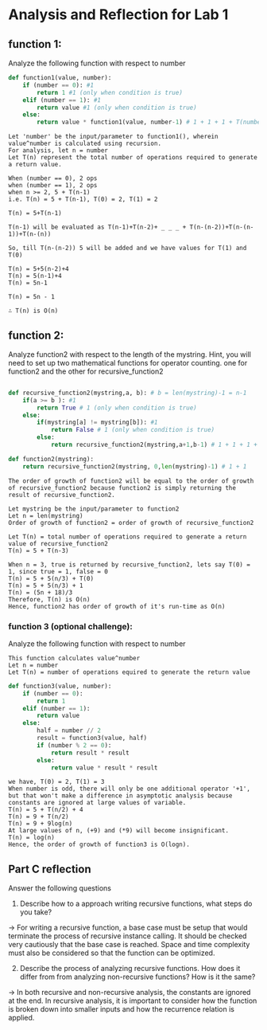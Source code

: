 # Analysis and Reflection for Lab 1

## function 1:

Analyze the following function with respect to number

```python
def function1(value, number):
	if (number == 0): #1
		return 1 #1 (only when condition is true)
	elif (number == 1): #1
		return value #1 (only when condition is true)
	else:
		return value * function1(value, number-1) # 1 + 1 + 1 + T(number - 1)
```

```
Let 'number' be the input/parameter to function1(), wherein value^number is calculated using recursion.
For analysis, let n = number
Let T(n) represent the total number of operations required to generate a return value.

When (number == 0), 2 ops
when (number == 1), 2 ops
when n >= 2, 5 + T(n-1)
i.e. T(n) = 5 + T(n-1), T(0) = 2, T(1) = 2

T(n) = 5+T(n-1)

T(n-1) will be evaluated as T(n-1)+T(n-2)+ _ _ _ + T(n-(n-2))+T(n-(n-1))+T(n-(n))

So, till T(n-(n-2)) 5 will be added and we have values for T(1) and T(0)

T(n) = 5+5(n-2)+4
T(n) = 5(n-1)+4
T(n) = 5n-1

T(n) = 5n - 1

∴ T(n) is O(n)
```

## function 2:

Analyze function2 with respect to the length of the mystring.  Hint, you will need to set up two mathematical functions for operator counting.  one for function2 and the other for recursive_function2

```python

def recursive_function2(mystring,a, b): # b = len(mystring)-1 = n-1
	if(a >= b ): #1
		return True # 1 (only when condition is true)
	else:
		if(mystring[a] != mystring[b]): #1
			return False # 1 (only when condition is true)
		else:
			return recursive_function2(mystring,a+1,b-1) # 1 + 1 + 1 + T(n - 3) # this return statement will be called b-2 time and b = n-1

def function2(mystring):
	return recursive_function2(mystring, 0,len(mystring)-1) # 1 + 1

```

```
The order of growth of function2 will be equal to the order of growth of recursive_function2 because function2 is simply returning the result of recursive_function2.

Let mystring be the input/parameter to function2
Let n = len(mystring)
Order of growth of function2 = order of growth of recursive_function2

Let T(n) = total number of operations required to generate a return value of recursive_function2
T(n) = 5 + T(n-3)

When n = 3, true is returned by recursive_function2, lets say T(0) = 1, since true = 1, false = 0
T(n) = 5 + 5(n/3) + T(0)
T(n) = 5 + 5(n/3) + 1
T(n) = (5n + 18)/3
Therefore, T(n) is O(n)
Hence, function2 has order of growth of it's run-time as O(n)
```

### function 3 (optional challenge):

Analyze the following function with respect to number

```
This function calculates value^number
Let n = number
Let T(n) = number of operations equired to generate the return value
```

```python
def function3(value, number):
	if (number == 0):
		return 1
	elif (number == 1):
		return value
	else:
		half = number // 2
		result = function3(value, half)
		if (number % 2 == 0):
			return result * result
		else:
			return value * result * result

```

```
we have, T(0) = 2, T(1) = 3
When number is odd, there will only be one additional operator '+1', but that won't make a difference in asymptotic analysis because constants are ignored at large values of variable.
T(n) = 5 + T(n/2) + 4
T(n) = 9 + T(n/2)
T(n) = 9 + 9log(n)
At large values of n, (+9) and (*9) will become insignificant.
T(n) = log(n)
Hence, the order of growth of function3 is O(logn).
```

## Part C reflection

Answer the following questions

1. Describe how to a approach writing recursive functions, what steps do you take?

-> For writing a recursive function, a base case must be setup that would terminate the process of recursive instance calling. It should be checked very cautiously that the base case is reached. Space and time complexity must also be considered so that the function can be optimized.

2. Describe the process of analyzing recursive functions.  How does it differ from from analyzing non-recursive functions?  How is it the same?
   
-> In both recursive and non-recursive analysis, the constants are ignored at the end. In recursive analysis, it is important to consider how the function is broken down into smaller inputs and how the recurrence relation is applied.
